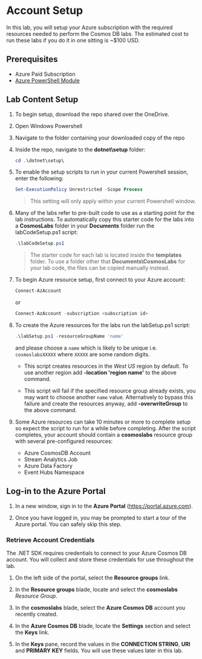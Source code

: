 # Account Setup

In this lab, you will setup your Azure subscription with the required resources needed to perform the Cosmos DB labs. The estimated cost to run these labs if you do it in one sitting is ~$100 USD.

## Prerequisites

- Azure Paid Subscription
- [Azure PowerShell Module](https://docs.microsoft.com/en-us/powershell/azure/install-az-ps)

## Lab Content Setup

1. To begin setup, download the repo shared over the OneDrive.

2. Open Windows Powershell
3. Navigate to the folder containing your downloaded copy of the repo
4. Inside the repo, navigate to the **dotnet\setup** folder:

   ```powershell
   cd .\dotnet\setup\
   ```

5. To enable the setup scripts to run in your current Powershell session, enter the following:

   ```powershell
   Set-ExecutionPolicy Unrestricted -Scope Process
   ```

   > This setting will only apply within your current Powershell window.

6. Many of the labs refer to pre-built code to use as a starting point for the lab instructions. To automatically copy this starter code for the labs into a **CosmosLabs** folder in your **Documents** folder run the labCodeSetup.ps1 script:

   ```powershell
   .\labCodeSetup.ps1
   ```

   > The starter code for each lab is located inside the **templates** folder. To use a folder other that **Documents\CosmosLabs** for your lab code, the files can be copied manually instead.

7. To begin Azure resource setup, first connect to your Azure account:

   ```powershell
   Connect-AzAccount
   ```

   or

   ```powershell
   Connect-AzAccount -subscription <subscription id>
   ```

8. To create the Azure resources for the labs run the labSetup.ps1 script:

   ```powershell
   .\labSetup.ps1 -resourceGroupName 'name'
   ```

   and please choose a `name` which is likely to be unique i.e. `cosmoslabsXXXXX` where `XXXXX` are some random digits.

   - This script creates resources in the _West US_ region by default. To use another region add **-location 'region name'** to the above command.

   - This script will fail if the specified resource group already exists, you may want to choose another `name` value. Alternatively to bypass this failure and create the resources anyway, add **-overwriteGroup** to the above command.

9. Some Azure resources can take 10 minutes or more to complete setup so expect the script to run for a while before completing. After the script completes, your account should contain a **cosmoslabs** resource group with several pre-configured resources:

   - Azure CosmosDB Account
   - Stream Analytics Job
   - Azure Data Factory
   - Event Hubs Namespace

## Log-in to the Azure Portal

1. In a new window, sign in to the **Azure Portal** (<https://portal.azure.com>).

1. Once you have logged in, you may be prompted to start a tour of the Azure portal. You can safely skip this step.

### Retrieve Account Credentials

The .NET SDK requires credentials to connect to your Azure Cosmos DB account. You will collect and store these credentials for use throughout the lab.

1. On the left side of the portal, select the **Resource groups** link.

   

1. In the **Resource groups** blade, locate and select the **cosmoslabs** _Resource Group_.

   
1. In the **cosmoslabs** blade, select the **Azure Cosmos DB** account you recently created.

   
1. In the **Azure Cosmos DB** blade, locate the **Settings** section and select the **Keys** link.

   
1. In the **Keys** pane, record the values in the **CONNECTION STRING**, **URI** and **PRIMARY KEY** fields. You will use these values later in this lab.

   
